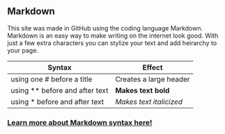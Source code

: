 
## Markdown
This site was made in GitHub using the coding language Markdown.
Markdown is an easy way to make writing on the internet look good. With just a few extra characters you can stylize your text and add heirarchy to your page.

**Syntax** | **Effect**
------ | ------
using one # before a title | Creates a large header
using ** before and after text | **Makes text bold**
using * before and after text | *Makes text italicized*


### [Learn more about Markdown syntax here!](https://docs.github.com/en/free-pro-team@latest/github/writing-on-github/basic-writing-and-formatting-syntax)


